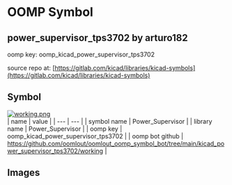 # OOMP Symbol  
## power_supervisor_tps3702  by arturo182  
  
oomp key: oomp_kicad_power_supervisor_tps3702  
  
source repo at: [https://gitlab.com/kicad/libraries/kicad-symbols](https://gitlab.com/kicad/libraries/kicad-symbols)  
## Symbol  
  
[![working.png](working_600.png)](working.png)  
| name | value | 
| --- | --- | 
| symbol name | Power_Supervisor | 
| library name | Power_Supervisor | 
| oomp key | oomp_kicad_power_supervisor_tps3702 | 
| oomp bot github | https://github.com/oomlout/oomlout_oomp_symbol_bot/tree/main/kicad_power_supervisor_tps3702/working | 
## Images  
